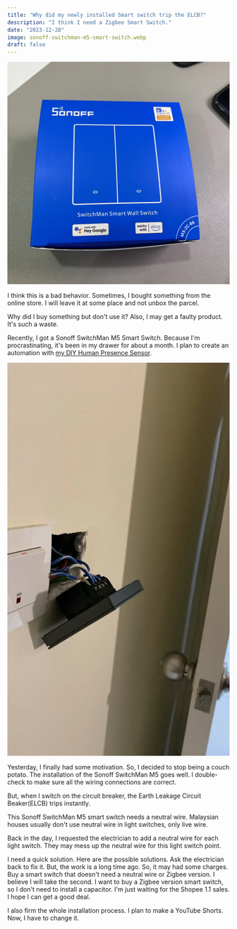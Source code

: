 ```yaml
---
title: "Why did my newly installed Smart switch trip the ELCB?"
description: "I think I need a Zigbee Smart Switch."
date: "2023-12-28"
image: sonoff-switchman-m5-smart-switch.webp
draft: false
---
```


![Sonoff SwitchMan M5 Smart Switch](sonoff-switchman-m5.webp)

I think this is a bad behavior. Sometimes, I bought something from the online store. I will leave it at some place and not unbox the parcel.

Why did I buy something but don't use it? Also, I may get a faulty product. It's such a waste.

Recently, I got a Sonoff SwitchMan M5 Smart Switch. Because I'm procrastinating, it's been in my drawer for about a month. I plan to create an automation with [my DIY Human Presence Sensor](https://juanstechblog.blogspot.com/2023/12/build-human-presence-sensor-esp8266-ld2410-esphome-integrate-home-assistant.html). 

![Installing Sonoff SwitchMan M5 Smart Switch](installing-sonoff-switchman-m5.webp)

Yesterday, I finally had some motivation. So, I decided to stop being a couch potato. The installation of the Sonoff SwitchMan M5 goes well. I double-check to make sure all the wiring connections are correct.

But, when I switch on the circuit breaker, the Earth Leakage Circuit Beaker(ELCB) trips instantly. 

This Sonoff SwitchMan M5 smart switch needs a neutral wire. Malaysian houses usually don't use neutral wire in light switches, only live wire. 

Back in the day, I requested the electrician to add a neutral wire for each light switch. They may mess up the neutral wire for this light switch point.

I need a quick solution. Here are the possible solutions.
Ask the electrician back to fix it. But, the work is a long time ago. So, it may had some charges.
Buy a smart switch that doesn't need a neutral wire or Zigbee version.
I believe I will take the second. I want to buy a Zigbee version smart switch, so I don't need to install a capacitor. I'm just waiting for the Shopee 1.1 sales. I hope I can get a good deal. 

I also firm the whole installation process. I plan to make a YouTube Shorts. Now, I have to change it.